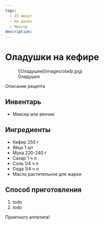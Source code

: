 ```yaml
---
tags:
  - 15 минут
  - На двоих
  - Миксер
description:
---
```

# Оладушки на кефире

<figure markdown="span">
  ![Оладушки](images/oladji.jpg)
  <figcaption>Оладушки</figcaption>
</figure>

Описание рецепта

## Инвентарь

- Миксер или венчик

## Ингредиенты

- Кефир 250 г
- Яйцо 1 шт
- Мука 220-240 г
- Сахар 1 ч л
- Соль 1/4 ч л
- Сода 1/4 ч л
- Масло растительное для жарки

## Способ приготовления

1. todo
1. todo

Приятного аппетита!